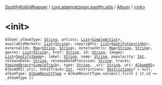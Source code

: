 [SpotifyKotlinWrapper](../../index.md) / [com.adamratzman.spotify.utils](../index.md) / [Album](index.md) / [&lt;init&gt;](./-init-.md)

# &lt;init&gt;

`Album(_albumType: `[`String`](https://kotlinlang.org/api/latest/jvm/stdlib/kotlin/-string/index.html)`, artists: `[`List`](https://kotlinlang.org/api/latest/jvm/stdlib/kotlin.collections/-list/index.html)`<`[`SimpleArtist`](../-simple-artist/index.md)`>, availableMarkets: `[`List`](https://kotlinlang.org/api/latest/jvm/stdlib/kotlin.collections/-list/index.html)`<`[`String`](https://kotlinlang.org/api/latest/jvm/stdlib/kotlin/-string/index.html)`>, copyrights: `[`List`](https://kotlinlang.org/api/latest/jvm/stdlib/kotlin.collections/-list/index.html)`<`[`SpotifyCopyright`](../-spotify-copyright/index.md)`>, externalIds: `[`Map`](https://kotlinlang.org/api/latest/jvm/stdlib/kotlin.collections/-map/index.html)`<`[`String`](https://kotlinlang.org/api/latest/jvm/stdlib/kotlin/-string/index.html)`, `[`String`](https://kotlinlang.org/api/latest/jvm/stdlib/kotlin/-string/index.html)`>, externalUrls: `[`Map`](https://kotlinlang.org/api/latest/jvm/stdlib/kotlin.collections/-map/index.html)`<`[`String`](https://kotlinlang.org/api/latest/jvm/stdlib/kotlin/-string/index.html)`, `[`String`](https://kotlinlang.org/api/latest/jvm/stdlib/kotlin/-string/index.html)`>, genres: `[`List`](https://kotlinlang.org/api/latest/jvm/stdlib/kotlin.collections/-list/index.html)`<`[`String`](https://kotlinlang.org/api/latest/jvm/stdlib/kotlin/-string/index.html)`>, href: `[`String`](https://kotlinlang.org/api/latest/jvm/stdlib/kotlin/-string/index.html)`, id: `[`String`](https://kotlinlang.org/api/latest/jvm/stdlib/kotlin/-string/index.html)`, images: `[`List`](https://kotlinlang.org/api/latest/jvm/stdlib/kotlin.collections/-list/index.html)`<`[`SpotifyImage`](../-spotify-image/index.md)`>, label: `[`String`](https://kotlinlang.org/api/latest/jvm/stdlib/kotlin/-string/index.html)`, name: `[`String`](https://kotlinlang.org/api/latest/jvm/stdlib/kotlin/-string/index.html)`, popularity: `[`Int`](https://kotlinlang.org/api/latest/jvm/stdlib/kotlin/-int/index.html)`, releaseDate: `[`String`](https://kotlinlang.org/api/latest/jvm/stdlib/kotlin/-string/index.html)`, releaseDatePrecision: `[`String`](https://kotlinlang.org/api/latest/jvm/stdlib/kotlin/-string/index.html)`, tracks: `[`PagingObject`](../-paging-object/index.md)`<`[`SimpleTrack`](../-simple-track/index.md)`>, type: `[`String`](https://kotlinlang.org/api/latest/jvm/stdlib/kotlin/-string/index.html)`, _uri: `[`String`](https://kotlinlang.org/api/latest/jvm/stdlib/kotlin/-string/index.html)`, uri: `[`AlbumURI`](../-album-u-r-i/index.md)` = AlbumURI(_uri), totalTracks: `[`Int`](https://kotlinlang.org/api/latest/jvm/stdlib/kotlin/-int/index.html)`, restrictions: `[`Restrictions`](../-restrictions/index.md)`? = null, albumType: `[`AlbumResultType`](../-album-result-type/index.md)` = AlbumResultType.values().first { it.id == _albumType })`